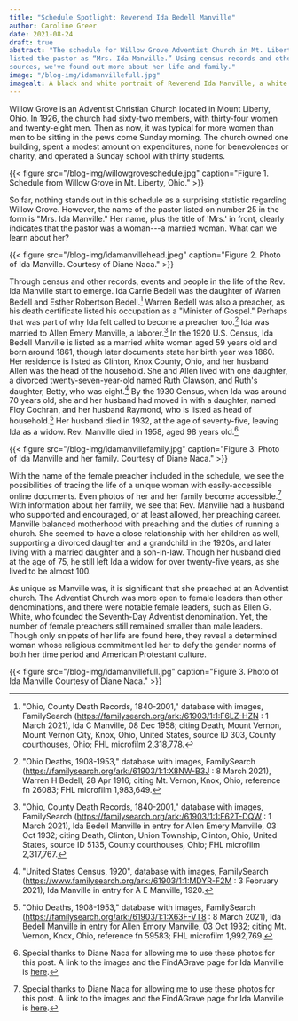 ```yaml
---
title: "Schedule Spotlight: Reverend Ida Bedell Manville"
author: Caroline Greer
date: 2021-08-24
draft: true
abstract: "The schedule for Willow Grove Adventist Church in Mt. Liberty, Ohio
listed the pastor as “Mrs. Ida Manville.” Using census records and other online
sources, we've found out more about her life and family."
image: "/blog-img/idamanvillefull.jpg"
imagealt: A black and white portrait of Reverend Ida Manville, a white woman. She stands while leaning her arm on a couch and is wearing a dark dress, a light-colored hat, and holding a bag in her hand. Her name is printed on the bottom of the image. 
---
```


Willow Grove is an Adventist Christian Church located in Mount Liberty, Ohio. In
1926, the church had sixty-two members, with thirty-four women and twenty-eight
men. Then as now, it was typical for more women than men to be sitting in the pews come Sunday morning. The church owned one building, spent a modest amount on expenditures, none for benevolences or charity, and operated a Sunday school with thirty students. 

{{< figure src="/blog-img/willowgroveschedule.jpg" caption="Figure 1. Schedule from Willow Grove in Mt. Liberty, Ohio." >}}

So far, nothing stands out in this schedule as a surprising statistic regarding
Willow Grove. However, the name of the pastor listed on number 25 in the form is
"Mrs. Ida Manville." Her name, plus the title of 'Mrs.' in front, clearly
indicates that the pastor was a woman---a married woman. What can we learn about
her?

{{< figure src="/blog-img/idamanvillehead.jpeg" caption="Figure 2. Photo of Ida Manville. Courtesy of Diane Naca." >}}

Through census and other records, events and people in the life of the Rev. Ida
Manville start to emerge. Ida Carrie Bedell was the daughter of Warren Bedell
and Esther Robertson Bedell.[^1] Warren Bedell was also a preacher, as his death
certificate listed his occupation as a "Minister of Gospel." Perhaps that was
part of why Ida felt called to become a preacher too.[^2] Ida was married to Allen Emery Manville, a laborer.[^3] In the 1920 U.S. Census, Ida Bedell Manville is listed as a married white woman aged 59 years old and born around 1861, though later documents state her birth year was 1860. Her residence is listed as Clinton, Knox County, Ohio, and her husband Allen was the head of the household. She and Allen lived with one daughter, a divorced twenty-seven-year-old named Ruth Clawson, and Ruth's daughter, Betty, who was eight.[^4] By the 1930 Census, when Ida was around 70 years old, she and her husband had moved in with a daughter, named Floy Cochran, and her husband Raymond, who is listed as head of household.[^6] Her husband died in 1932, at the age of seventy-five, leaving Ida as a widow. Rev. Manville died in 1958, aged 98 years old.[^8] 


{{< figure src="/blog-img/idamanvillefamily.jpg" caption="Figure 3. Photo of Ida Manville and her family. Courtesy of Diane Naca." >}}

With the name of the female preacher included in the schedule, we see the possibilities of tracing the life of a unique woman with easily-accessible online documents. Even photos of her and her family become accessible.[^8] With information about her family, we see that Rev. Manville had a husband who supported and encouraged, or at least allowed, her preaching career. Manville balanced motherhood with preaching and the duties of running a church. She seemed to have a close relationship with her children as well, supporting a divorced daughter and a grandchild in the 1920s, and later living with a married daughter and a son-in-law. Though her husband died at the age of 75, he still left Ida a widow for over twenty-five years, as she lived to be almost 100. 

As unique as Manville was, it is significant that she preached at an Adventist church. The Adventist Church was more open to female leaders than other denominations, and there were notable female leaders, such as Ellen G. White, who founded the Seventh-Day Adventist denomination. Yet, the number of female preachers still remained smaller than male leaders. Though only snippets of her life are found here, they reveal a determined woman whose religious commitment led her to defy the gender norms of both her time period and American Protestant culture.

{{< figure src="/blog-img/idamanvillefull.jpg" caption="Figure 3. Photo of Ida Manville Courtesy of Diane Naca." >}}

[^1]: "Ohio, County Death Records, 1840-2001," database with images, FamilySearch (https://familysearch.org/ark:/61903/1:1:F6LZ-HZN : 1 March 2021), Ida C Manville, 08 Dec 1958; citing Death, Mount Vernon, Mount Vernon City, Knox, Ohio, United States, source ID 303, County courthouses, Ohio; FHL microfilm 2,318,778.

[^2]: "Ohio Deaths, 1908-1953," database with images, FamilySearch (https://familysearch.org/ark:/61903/1:1:X8NW-B3J : 8 March 2021), Warren H Bedell, 28 Apr 1916; citing Mt. Vernon, Knox, Ohio, reference fn 26083; FHL microfilm 1,983,649. 

[^3]:"Ohio, County Death Records, 1840-2001," database with images, FamilySearch (https://familysearch.org/ark:/61903/1:1:F62T-DQW : 1 March 2021), Ida Bedell Manville in entry for Allen Emery Manville, 03 Oct 1932; citing Death, Clinton, Union Township, Clinton, Ohio, United States, source ID 5135, County courthouses, Ohio; FHL microfilm 2,317,767.

[^4]: "United States Census, 1920", database with images, FamilySearch (https://www.familysearch.org/ark:/61903/1:1:MDYR-F2M : 3 February 2021), Ida Manville in entry for A E Manville, 1920.

[^5]: "United States Census, 1930," database with images, FamilySearch (https://familysearch.org/ark:/61903/1:1:X4WP-DQ6 : accessed 3 August 2021), Ida Manville in household of Raymond Cochran, Clinton, Knox, Ohio, United States; citing enumeration district (ED) ED 13, sheet 24B, line 71, family 626, NARA microfilm publication T626 (Washington D.C.: National Archives and Records Administration, 2002), roll 1826; FHL microfilm 2,341,560.

[^6]:  "Ohio Deaths, 1908-1953," database with images, FamilySearch (https://familysearch.org/ark:/61903/1:1:X63F-VT8 : 8 March 2021), Ida Bedell Manville in entry for Allen Emory Manville, 03 Oct 1932; citing Mt. Vernon, Knox, Ohio, reference fn 59583; FHL microfilm 1,992,769.

[^7]: "Ohio, County Death Records, 1840-2001," database with images, FamilySearch (https://familysearch.org/ark:/61903/1:1:F6LZ-HZN : 1 March 2021), Ida C. Manville, 08 Dec 1958; citing Death, Mount Vernon, Mount Vernon City, Knox, Ohio, United States, source ID 303, County courthouses, Ohio; FHL microfilm 2,318,778.

[^8]: Special thanks to Diane Naca for allowing me to use these photos for this
post. A link to the images and the FindAGrave page for Ida Manville is
[here](https://www.findagrave.com/memorial/55735480/ida-c-manville).
